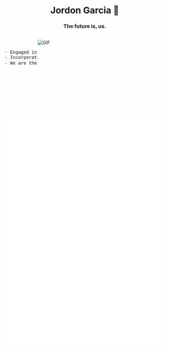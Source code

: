 <h1 align="center">Jordon Garcia 👋</h1>
<h3 align="center">The future is, us.</h3>

<br/>
  <img align="right" height="250" width="400" alt="GIF" src="https://github.com/JordonGarcia/JordonGarcia/blob/main/GIF/image.gif">
<br/>

<pre>- Engaged in communitive building of our tech future.
- Incorporating tech with daily life and societal progression.
- We are the future 🪐
</pre>

<br/>

![Metrics](https://github.com/JordonGarcia/JordonGarcia/blob/main/github-metrics.svg)
